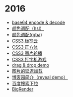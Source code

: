 # 2016

- [base64 encode & decode]()
- [颜色调配（hsl）]()
- [颜色调配(rgba)]()
- [CSS3 标签云]()
- [CSS3 正方体]()
- [CSS3 图片轮播]()
- [CSS3 打字机游戏]()
- [drag & drop demo]()
- [图片的延迟加载]()
- [博客园简介（reveal demo）]()
- [百度搜索下拉]()
- [BigRender]()